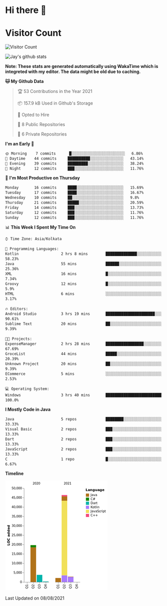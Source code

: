 # Hi there 👋 

# Visitor Count
![Visitor Count](https://profile-counter.glitch.me/jay-buddhdev/count.svg)

![Jay's github stats](https://github-readme-stats.vercel.app/api?username=jay-buddhdev&show_icons=true&theme=chartreuse-dark)

**Note: These stats are generated automatically using WakaTime which is integreted with my editor. The data might be old due to caching.**

<!--START_SECTION:waka-->
**🐱 My Github Data** 

> 🏆 53 Contributions in the Year 2021
 > 
> 📦 157.9 kB Used in Github's Storage 
 > 
> 💼 Opted to Hire
 > 
> 📜 8 Public Repositories 
 > 
> 🔑 6 Private Repositories  
 > 
**I'm an Early 🐤** 

```text
🌞 Morning    7 commits      █░░░░░░░░░░░░░░░░░░░░░░░░   6.86% 
🌆 Daytime    44 commits     ██████████░░░░░░░░░░░░░░░   43.14% 
🌃 Evening    39 commits     █████████░░░░░░░░░░░░░░░░   38.24% 
🌙 Night      12 commits     ███░░░░░░░░░░░░░░░░░░░░░░   11.76%

```
📅 **I'm Most Productive on Thursday** 

```text
Monday       16 commits     ████░░░░░░░░░░░░░░░░░░░░░   15.69% 
Tuesday      17 commits     ████░░░░░░░░░░░░░░░░░░░░░   16.67% 
Wednesday    10 commits     ██░░░░░░░░░░░░░░░░░░░░░░░   9.8% 
Thursday     21 commits     █████░░░░░░░░░░░░░░░░░░░░   20.59% 
Friday       14 commits     ███░░░░░░░░░░░░░░░░░░░░░░   13.73% 
Saturday     12 commits     ███░░░░░░░░░░░░░░░░░░░░░░   11.76% 
Sunday       12 commits     ███░░░░░░░░░░░░░░░░░░░░░░   11.76%

```


📊 **This Week I Spent My Time On** 

```text
⌚︎ Time Zone: Asia/Kolkata

💬 Programming Languages: 
Kotlin                   2 hrs 8 mins        ██████████████░░░░░░░░░░░   58.23% 
Java                     55 mins             ██████░░░░░░░░░░░░░░░░░░░   25.36% 
XML                      16 mins             █░░░░░░░░░░░░░░░░░░░░░░░░   7.34% 
Groovy                   12 mins             █░░░░░░░░░░░░░░░░░░░░░░░░   5.9% 
HTML                     6 mins              ░░░░░░░░░░░░░░░░░░░░░░░░░   3.17%

🔥 Editors: 
Android Studio           3 hrs 19 mins       ██████████████████████░░░   90.61% 
Sublime Text             20 mins             ██░░░░░░░░░░░░░░░░░░░░░░░   9.39%

🐱‍💻 Projects: 
ExpenseManager           2 hrs 28 mins       █████████████████░░░░░░░░   67.69% 
GroceList                44 mins             █████░░░░░░░░░░░░░░░░░░░░   20.39% 
Unknown Project          20 mins             ██░░░░░░░░░░░░░░░░░░░░░░░   9.39% 
ECommerce                5 mins              ░░░░░░░░░░░░░░░░░░░░░░░░░   2.53%

💻 Operating System: 
Windows                  3 hrs 40 mins       █████████████████████████   100.0%

```

**I Mostly Code in Java** 

```text
Java                     5 repos             ████████░░░░░░░░░░░░░░░░░   33.33% 
Visual Basic             2 repos             ███░░░░░░░░░░░░░░░░░░░░░░   13.33% 
Dart                     2 repos             ███░░░░░░░░░░░░░░░░░░░░░░   13.33% 
JavaScript               2 repos             ███░░░░░░░░░░░░░░░░░░░░░░   13.33% 
C                        1 repo              █░░░░░░░░░░░░░░░░░░░░░░░░   6.67%

```


**Timeline**

![Chart not found](https://raw.githubusercontent.com/jay-buddhdev/jay-buddhdev/master/charts/bar_graph.png) 


 Last Updated on 08/08/2021
<!--END_SECTION:waka-->



